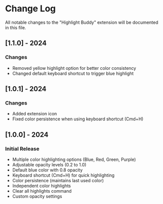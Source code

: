 # Change Log

All notable changes to the "Highlight Buddy" extension will be documented in this file.

## [1.1.0] - 2024

### Changes
- Removed yellow highlight option for better color consistency
- Changed default keyboard shortcut to trigger blue highlight

## [1.0.1] - 2024

### Changes
- Added extension icon
- Fixed color persistence when using keyboard shortcut (Cmd+H)

## [1.0.0] - 2024

### Initial Release
- Multiple color highlighting options (Blue, Red, Green, Purple)
- Adjustable opacity levels (0.2 to 1.0)
- Default blue color with 0.8 opacity
- Keyboard shortcut (Cmd+H) for quick highlighting
- Color persistence (maintains last used color)
- Independent color highlights
- Clear all highlights command
- Custom opacity settings
